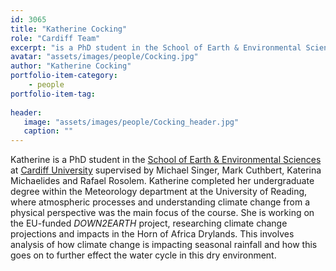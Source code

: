 ```yaml
---
id: 3065
title: "Katherine Cocking"
role: "Cardiff Team"
excerpt: "is a PhD student in the School of Earth & Environmental Sciences at Cardiff University."
avatar: "assets/images/people/Cocking.jpg"
author: "Katherine Cocking"
portfolio-item-category:
    - people
portfolio-item-tag:
    
header:
   image: "assets/images/people/Cocking_header.jpg"
   caption: ""
---
```


Katherine is a PhD student in the [School of Earth & Environmental Sciences](https://www.cardiff.ac.uk/earth-environmental-sciences) at [Cardiff University](https://www.cardiff.ac.uk) supervised by Michael Singer, Mark Cuthbert, Katerina Michaelides and Rafael Rosolem. Katherine completed her undergraduate degree within the Meteorology department at the University of Reading, where atmospheric processes and understanding climate change from a physical perspective was the main focus of the course.  She is working on the EU-funded _DOWN2EARTH_ project, researching climate change projections and impacts in the Horn of Africa Drylands. This involves analysis of how climate change is impacting seasonal rainfall and how this goes on to further effect the water cycle in this dry environment. 